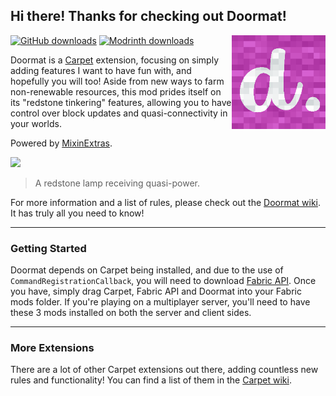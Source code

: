 ## Hi there! Thanks for checking out Doormat!
<img src="./src/main/resources/assets/doormat/icon.png" align="right" width="150"/>

[![GitHub downloads](https://img.shields.io/github/downloads/axialeaa/DoormatCarpetExtension/total?label=Github%20downloads&logo=github)](https://github.com/axialeaa/DoormatCarpetExtension/releases)
[![Modrinth downloads](https://img.shields.io/modrinth/dt/doormat?label=Modrinth%20downloads&logo=modrinth)](https://modrinth.com/mod/doormat)

Doormat is a [Carpet](https://github.com/gnembon/fabric-carpet) extension, focusing on simply adding features I want to have fun with, and hopefully you will too! Aside from new ways to farm non-renewable resources, this mod prides itself on its "redstone tinkering" features, allowing you to have control over block updates and quasi-connectivity in your worlds.

Powered by [MixinExtras](https://github.com/LlamaLad7/MixinExtras).

![](https://github.com/axialeaa/DoormatCarpetExtension/assets/116074698/89617f79-c926-4006-b061-84463dbf6555)
> A redstone lamp receiving quasi-power.

For more information and a list of rules, please check out the [Doormat wiki](https://github.com/axialeaa/DoormatCarpetExtension/wiki). It has truly all you need to know!
***

### Getting Started
Doormat depends on Carpet being installed, and due to the use of `CommandRegistrationCallback`, you will need to download [Fabric API](https://modrinth.com/mod/fabric-api). Once you have, simply drag Carpet, Fabric API and Doormat into your Fabric mods folder. If you're playing on a multiplayer server, you'll need to have these 3 mods installed on both the server and client sides.
***

### More Extensions
There are a lot of other Carpet extensions out there, adding countless new rules and functionality! You can find a list of them in the [Carpet wiki](https://github.com/gnembon/fabric-carpet/wiki/List-of-Carpet-extensions).
